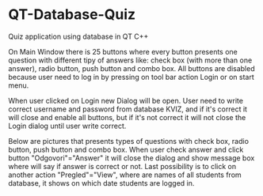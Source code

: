 # QT-Database-Quiz
Quiz application using database in QT C++

On Main Window there is 25 buttons where every button presents one question with different tipy of answers like: check box (with more than one answer), radio button, push button and combo box. All buttons are disabled because user need to log in by pressing on tool bar action Login or on start menu.

When user clicked on Login new Dialog will be open. User need to write correct username and password from database KVIZ, and if it's correct it will close and enable all buttons, but if it's not correct it will not close the Login dialog until user write correct.

Below are pictures that presents types of questions with check box, radio button, push button and combo box. When user check answer and click button "Odgovori"="Answer" it will close the dialog and show message box where will say if answer is correct or not. Last possibility is to click on another action "Pregled"="View", where are names of all students from database, it shows on which date students are logged in.
